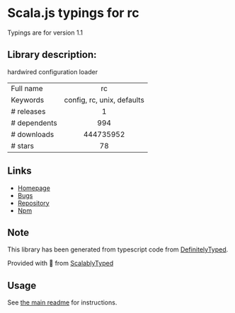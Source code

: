 
# Scala.js typings for rc

Typings are for version 1.1

## Library description:
hardwired configuration loader

|                    |                 |
| ------------------ | :-------------: |
| Full name          | rc |
| Keywords           | config, rc, unix, defaults |
| # releases         | 1 |
| # dependents       | 994 |
| # downloads        | 444735952 |
| # stars            | 78 |

## Links
- [Homepage](https://github.com/dominictarr/rc#readme)
- [Bugs](https://github.com/dominictarr/rc/issues)
- [Repository](https://github.com/dominictarr/rc)
- [Npm](https://www.npmjs.com/package/rc)
    


## Note
This library has been generated from typescript code from [DefinitelyTyped](https://definitelytyped.org).

Provided with :purple_heart: from [ScalablyTyped](https://github.com/oyvindberg/ScalablyTyped)

## Usage
See [the main readme](../../readme.md) for instructions.


